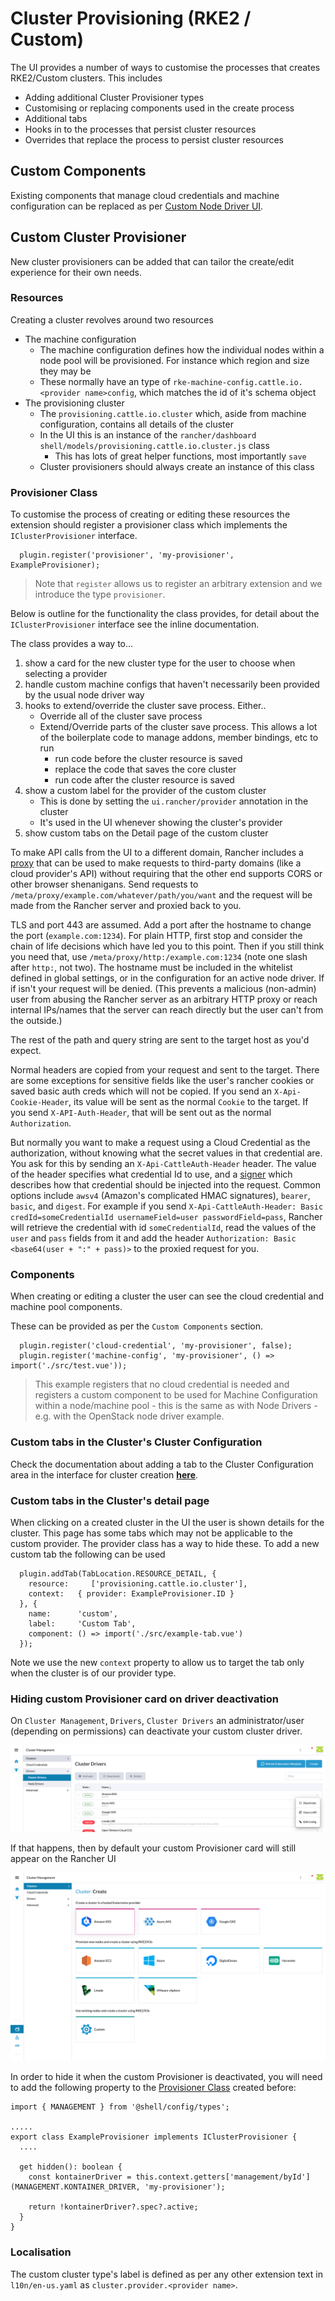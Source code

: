 # Cluster Provisioning (RKE2 / Custom)

The UI provides a number of ways to customise the processes that creates RKE2/Custom clusters. This includes
- Adding additional Cluster Provisioner types
- Customising or replacing components used in the create process
- Additional tabs
- Hooks in to the processes that persist cluster resources
- Overrides that replace the process to persist cluster resources

## Custom Components
Existing components that manage cloud credentials and machine configuration can be replaced as per [Custom Node Driver UI](../api/components/node-driver/overview.md). 

## Custom Cluster Provisioner
New cluster provisioners can be added that can tailor the create/edit experience for their own needs.

### Resources
Creating a cluster revolves around two resources
- The machine configuration
  - The machine configuration defines how the individual nodes within a node pool will be provisioned. For instance which region and size they may be
  - These normally have an type of `rke-machine-config.cattle.io.<provider name>config`, which matches the id of it's schema object
- The provisioning cluster
  - The `provisioning.cattle.io.cluster` which, aside from machine configuration, contains all details of the cluster
  - In the UI this is an instance of the `rancher/dashboard` `shell/models/provisioning.cattle.io.cluster.js` class
     - This has lots of great helper functions, most importantly `save`
  - Cluster provisioners should always create an instance of this class

### Provisioner Class
To customise the process of creating or editing these resources the extension should register a provisioner class which implements the `IClusterProvisioner` interface.

```
  plugin.register('provisioner', 'my-provisioner', ExampleProvisioner);
```

> Note that `register` allows us to register an arbitrary extension and we introduce the type `provisioner`.

Below is outline for the functionality the class provides, for detail about the `IClusterProvisioner` interface see the inline documentation.

The class provides a way to...
1. show a card for the new cluster type for the user to choose when selecting a provider
1. handle custom machine configs that haven't necessarily been provided by the usual node driver way
1. hooks to extend/override the cluster save process. Either..
    - Override all of the cluster save process
    - Extend/Override parts of the cluster save process. This allows a lot of the boilerplate code to manage addons, member bindings, etc to run
      - run code before the cluster resource is saved
      - replace the code that saves the core cluster
      - run code after the cluster resource is saved
1. show a custom label for the provider of the custom cluster
    - This is done by setting the `ui.rancher/provider` annotation in the cluster
    - It's used in the UI whenever showing the cluster's provider
1. show custom tabs on the Detail page of the custom cluster

To make API calls from the UI to a different domain, Rancher includes a [proxy](https://github.com/rancher/rancher/blob/release/v2.6/pkg/httpproxy/proxy.go) that can be used to make requests to third-party domains (like a cloud provider's API) without requiring that the other end supports CORS or other browser shenanigans.  Send requests to `/meta/proxy/example.com/whatever/path/you/want` and the request will be made from the Rancher server and proxied back to you.

TLS and port 443 are assumed.  Add a port after the hostname to change the port (`example.com:1234`).  For plain HTTP, first stop and consider the chain of life decisions which have led you to this point. Then if you still think you need that, use `/meta/proxy/http:/example.com:1234` (note one slash after `http:`, not two).  The hostname must be included in the whitelist defined in global settings, or in the configuration for an active node driver.  If if isn't your request will be denied.  (This prevents a malicious (non-admin) user from abusing the Rancher server as an arbitrary HTTP proxy or reach internal IPs/names that the server can reach directly but the user can't from the outside.)

The rest of the path and query string are sent to the target host as you'd expect.

Normal headers are copied from your request and sent to the target.  There are some exceptions for sensitive fields like the user's rancher cookies or saved basic auth creds which will not be copied.  If you send an `X-Api-Cookie-Header`, its value will be sent as the normal `Cookie` to the target.  If you send `X-API-Auth-Header`, that will be sent out as the normal `Authorization`.

But normally you want to make a request using a Cloud Credential as the authorization, without knowing what the secret values in that credential are.  You ask for this by sending an `X-Api-CattleAuth-Header` header.  The value of the header specifies what credential Id to use, and a [signer](https://github.com/rancher/rancher/blob/release/v2.6/pkg/httpproxy/sign.go) which describes how that credential should be injected into the request.  Common options include `awsv4` (Amazon's complicated HMAC signatures), `bearer`, `basic`, and `digest`.  For example if you send `X-Api-CattleAuth-Header: Basic credId=someCredentialId usernameField=user passwordField=pass`, Rancher will retrieve the credential with id `someCredentialId`, read the values of the `user` and `pass` fields from it and add the header `Authorization: Basic <base64(user + ":" + pass)>` to the proxied request for you.

### Components
When creating or editing a cluster the user can see the cloud credential and machine pool components.

These can be provided as per the `Custom Components` section.

```
  plugin.register('cloud-credential', 'my-provisioner', false);
  plugin.register('machine-config', 'my-provisioner', () => import('./src/test.vue'));
```

> This example registers that no cloud credential is needed and registers a custom component to be used for Machine Configuration within a node/machine pool - this is the same as with Node Drivers - e.g. with the OpenStack node driver example.

### Custom tabs in the Cluster's Cluster Configuration 

Check the documentation about adding a tab to the Cluster Configuration area in the interface for cluster creation **[here](../api/tabs.md#tablocationcluster_create_rke2-options)**.

### Custom tabs in the Cluster's detail page

When clicking on a created cluster in the UI the user is shown details for the cluster. This page has some tabs which may not be applicable to the custom provider. The provider class has a way to hide these. To add a new custom tab the following can be used

```
  plugin.addTab(TabLocation.RESOURCE_DETAIL, {
    resource:     ['provisioning.cattle.io.cluster'],
    context:   { provider: ExampleProvisioner.ID }
  }, {
    name:      'custom',
    label:     'Custom Tab',
    component: () => import('./src/example-tab.vue')
  });
```

Note we use the new `context` property to allow us to target the tab only when the cluster is of our provider type.


### Hiding custom Provisioner card on driver deactivation

On `Cluster Management`, `Drivers`, `Cluster Drivers` an administrator/user (depending on permissions) can deactivate your custom cluster driver. 

![Cluster Drivers list](../screenshots/cluster-driver-list.png)

If that happens, then by default your custom Provisioner card will still appear on the Rancher UI

![Cluster Create cards](../screenshots/create-c.png)

In order to hide it when the custom Provisioner is deactivated, you will need to add the following property to the [Provisioner Class](#provisioner-class) created before:

```
import { MANAGEMENT } from '@shell/config/types';

.....
export class ExampleProvisioner implements IClusterProvisioner {
  ....

  get hidden(): boolean {
    const kontainerDriver = this.context.getters['management/byId'](MANAGEMENT.KONTAINER_DRIVER, 'my-provisioner');

    return !kontainerDriver?.spec?.active;
  }
}
```

### Localisation

The custom cluster type's label is defined as per any other extension text in `l10n/en-us.yaml` as `cluster.provider.<provider name>`.